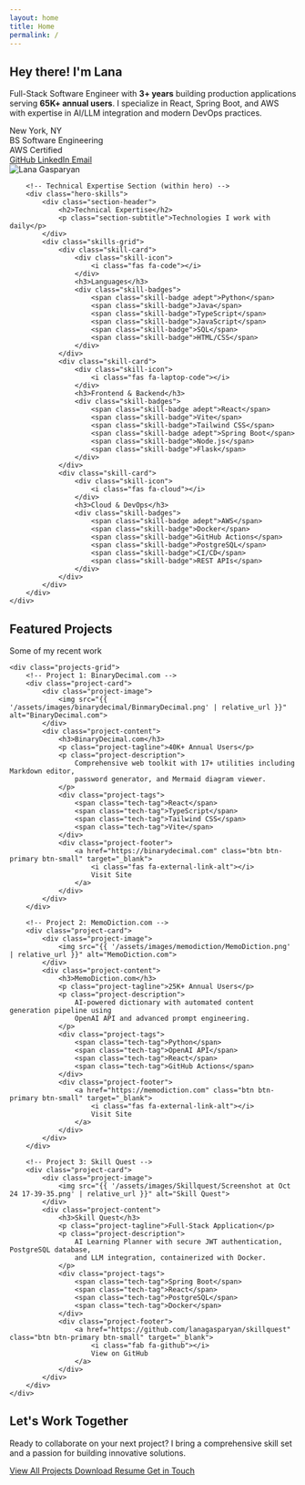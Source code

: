 ```yaml
---
layout: home
title: Home
permalink: /
---
```


<!-- HERO SECTION -->
<section class="hero" id="home">
    <div class="hero-container">
        <!-- Introduction with Image -->
        <div class="hero-intro">
            <div class="hero-content">
                <h1>Hey there! I'm <span class="highlight">Lana</span></h1>
                <p class="hero-tagline">
                    Full-Stack Software Engineer with <strong>3+ years</strong> building production applications
                    serving <strong>65K+ annual users</strong>. I specialize in React, Spring Boot, and AWS
                    with expertise in AI/LLM integration and modern DevOps practices.
                </p>
                <div class="hero-badges">
                    <div class="badge">
                        <i class="fas fa-map-marker-alt"></i>
                        New York, NY
                    </div>
                    <div class="badge">
                        <i class="fas fa-graduation-cap"></i>
                        BS Software Engineering
                    </div>
                    <div class="badge">
                        <i class="fas fa-award"></i>
                        AWS Certified
                    </div>
                </div>
                <div class="hero-buttons">
                    <a href="https://github.com/{{ site.social.github }}" class="btn btn-primary" target="_blank">
                        <i class="fab fa-github"></i>
                        GitHub
                    </a>
                    <a href="https://www.linkedin.com/in/{{ site.social.linkedin }}" class="btn btn-outline" target="_blank">
                        <i class="fab fa-linkedin"></i>
                        LinkedIn
                    </a>
                    <a href="mailto:{{ site.social.email }}" class="btn btn-outline">
                        <i class="fas fa-envelope"></i>
                        Email
                    </a>
                </div>
            </div>
            <div class="hero-image">
                <div class="profile-pic">
                    <img src="{{ '/assets/images/ProfilePic.png' | relative_url }}" alt="Lana Gasparyan">
                </div>
            </div>
        </div>

        <!-- Technical Expertise Section (within hero) -->
        <div class="hero-skills">
            <div class="section-header">
                <h2>Technical Expertise</h2>
                <p class="section-subtitle">Technologies I work with daily</p>
            </div>
            <div class="skills-grid">
                <div class="skill-card">
                    <div class="skill-icon">
                        <i class="fas fa-code"></i>
                    </div>
                    <h3>Languages</h3>
                    <div class="skill-badges">
                        <span class="skill-badge adept">Python</span>
                        <span class="skill-badge">Java</span>
                        <span class="skill-badge">TypeScript</span>
                        <span class="skill-badge">JavaScript</span>
                        <span class="skill-badge">SQL</span>
                        <span class="skill-badge">HTML/CSS</span>
                    </div>
                </div>
                <div class="skill-card">
                    <div class="skill-icon">
                        <i class="fas fa-laptop-code"></i>
                    </div>
                    <h3>Frontend & Backend</h3>
                    <div class="skill-badges">
                        <span class="skill-badge adept">React</span>
                        <span class="skill-badge">Vite</span>
                        <span class="skill-badge">Tailwind CSS</span>
                        <span class="skill-badge adept">Spring Boot</span>
                        <span class="skill-badge">Node.js</span>
                        <span class="skill-badge">Flask</span>
                    </div>
                </div>
                <div class="skill-card">
                    <div class="skill-icon">
                        <i class="fas fa-cloud"></i>
                    </div>
                    <h3>Cloud & DevOps</h3>
                    <div class="skill-badges">
                        <span class="skill-badge adept">AWS</span>
                        <span class="skill-badge">Docker</span>
                        <span class="skill-badge">GitHub Actions</span>
                        <span class="skill-badge">PostgreSQL</span>
                        <span class="skill-badge">CI/CD</span>
                        <span class="skill-badge">REST APIs</span>
                    </div>
                </div>
            </div>
        </div>
    </div>
</section>

<!-- PROJECTS SECTION -->
<section class="section" id="projects">
    <div class="section-header">
        <h2>Featured Projects</h2>
        <p class="section-subtitle">Some of my recent work</p>
    </div>

    <div class="projects-grid">
        <!-- Project 1: BinaryDecimal.com -->
        <div class="project-card">
            <div class="project-image">
                <img src="{{ '/assets/images/binarydecimal/BinmaryDecimal.png' | relative_url }}" alt="BinaryDecimal.com">
            </div>
            <div class="project-content">
                <h3>BinaryDecimal.com</h3>
                <p class="project-tagline">40K+ Annual Users</p>
                <p class="project-description">
                    Comprehensive web toolkit with 17+ utilities including Markdown editor,
                    password generator, and Mermaid diagram viewer.
                </p>
                <div class="project-tags">
                    <span class="tech-tag">React</span>
                    <span class="tech-tag">TypeScript</span>
                    <span class="tech-tag">Tailwind CSS</span>
                    <span class="tech-tag">Vite</span>
                </div>
                <div class="project-footer">
                    <a href="https://binarydecimal.com" class="btn btn-primary btn-small" target="_blank">
                        <i class="fas fa-external-link-alt"></i>
                        Visit Site
                    </a>
                </div>
            </div>
        </div>

        <!-- Project 2: MemoDiction.com -->
        <div class="project-card">
            <div class="project-image">
                <img src="{{ '/assets/images/memodiction/MemoDiction.png' | relative_url }}" alt="MemoDiction.com">
            </div>
            <div class="project-content">
                <h3>MemoDiction.com</h3>
                <p class="project-tagline">25K+ Annual Users</p>
                <p class="project-description">
                    AI-powered dictionary with automated content generation pipeline using
                    OpenAI API and advanced prompt engineering.
                </p>
                <div class="project-tags">
                    <span class="tech-tag">Python</span>
                    <span class="tech-tag">OpenAI API</span>
                    <span class="tech-tag">React</span>
                    <span class="tech-tag">GitHub Actions</span>
                </div>
                <div class="project-footer">
                    <a href="https://memodiction.com" class="btn btn-primary btn-small" target="_blank">
                        <i class="fas fa-external-link-alt"></i>
                        Visit Site
                    </a>
                </div>
            </div>
        </div>

        <!-- Project 3: Skill Quest -->
        <div class="project-card">
            <div class="project-image">
                <img src="{{ '/assets/images/Skillquest/Screenshot at Oct 24 17-39-35.png' | relative_url }}" alt="Skill Quest">
            </div>
            <div class="project-content">
                <h3>Skill Quest</h3>
                <p class="project-tagline">Full-Stack Application</p>
                <p class="project-description">
                    AI Learning Planner with secure JWT authentication, PostgreSQL database,
                    and LLM integration, containerized with Docker.
                </p>
                <div class="project-tags">
                    <span class="tech-tag">Spring Boot</span>
                    <span class="tech-tag">React</span>
                    <span class="tech-tag">PostgreSQL</span>
                    <span class="tech-tag">Docker</span>
                </div>
                <div class="project-footer">
                    <a href="https://github.com/lanagasparyan/skillquest" class="btn btn-primary btn-small" target="_blank">
                        <i class="fab fa-github"></i>
                        View on GitHub
                    </a>
                </div>
            </div>
        </div>
    </div>
</section>

<!-- CTA SECTION -->
<section class="section">
    <div class="cta-section">
        <h2>Let's Work Together</h2>
        <p>
            Ready to collaborate on your next project? I bring a comprehensive skill set
            and a passion for building innovative solutions.
        </p>
        <div class="cta-buttons">
            <a href="{{ '/projects/' | relative_url }}" class="btn btn-primary">
                <i class="fas fa-briefcase"></i>
                View All Projects
            </a>
            <a href="{{ '/resume/' | relative_url }}" class="btn btn-outline">
                <i class="fas fa-file-pdf"></i>
                Download Resume
            </a>
            <a href="mailto:{{ site.social.email }}" class="btn btn-outline">
                <i class="fas fa-envelope"></i>
                Get in Touch
            </a>
        </div>
    </div>
</section>
